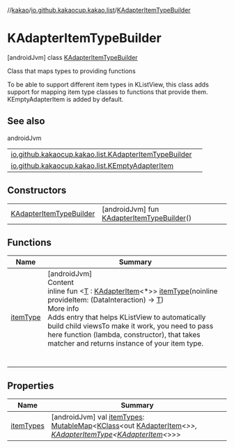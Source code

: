 //[kakao](../../../index.md)/[io.github.kakaocup.kakao.list](../index.md)/[KAdapterItemTypeBuilder](index.md)



# KAdapterItemTypeBuilder  
 [androidJvm] class [KAdapterItemTypeBuilder](index.md)

Class that maps types to providing functions



To be able to support different item types in KListView, this class adds support for mapping item type classes to functions that provide them. KEmptyAdapterItem is added by default.

   


## See also  
  
androidJvm  
  
| | |
|---|---|
| <a name="io.github.kakaocup.kakao.list/KAdapterItemTypeBuilder///PointingToDeclaration/"></a>[io.github.kakaocup.kakao.list.KAdapterItemTypeBuilder](item-type.md)| <a name="io.github.kakaocup.kakao.list/KAdapterItemTypeBuilder///PointingToDeclaration/"></a>|
| <a name="io.github.kakaocup.kakao.list/KAdapterItemTypeBuilder///PointingToDeclaration/"></a>[io.github.kakaocup.kakao.list.KEmptyAdapterItem](../-k-empty-adapter-item/index.md)| <a name="io.github.kakaocup.kakao.list/KAdapterItemTypeBuilder///PointingToDeclaration/"></a>|
  


## Constructors  
  
| | |
|---|---|
| <a name="io.github.kakaocup.kakao.list/KAdapterItemTypeBuilder/KAdapterItemTypeBuilder/#/PointingToDeclaration/"></a>[KAdapterItemTypeBuilder](-k-adapter-item-type-builder.md)| <a name="io.github.kakaocup.kakao.list/KAdapterItemTypeBuilder/KAdapterItemTypeBuilder/#/PointingToDeclaration/"></a> [androidJvm] fun [KAdapterItemTypeBuilder](-k-adapter-item-type-builder.md)()   <br>|


## Functions  
  
|  Name |  Summary | 
|---|---|
| <a name="io.github.kakaocup.kakao.list/KAdapterItemTypeBuilder/itemType/#kotlin.Function1[androidx.test.espresso.DataInteraction,TypeParam(bounds=[io.github.kakaocup.kakao.list.KAdapterItem[*]])]/PointingToDeclaration/"></a>[itemType](item-type.md)| <a name="io.github.kakaocup.kakao.list/KAdapterItemTypeBuilder/itemType/#kotlin.Function1[androidx.test.espresso.DataInteraction,TypeParam(bounds=[io.github.kakaocup.kakao.list.KAdapterItem[*]])]/PointingToDeclaration/"></a>[androidJvm]  <br>Content  <br>inline fun <[T](item-type.md) : [KAdapterItem](../-k-adapter-item/index.md)<*>> [itemType](item-type.md)(noinline provideItem: (DataInteraction) -> [T](item-type.md))  <br>More info  <br>Adds entry that helps KListView to automatically build child viewsTo make it work, you need to pass here function (lambda, constructor), that takes matcher and returns instance of your item type.  <br><br><br>|


## Properties  
  
|  Name |  Summary | 
|---|---|
| <a name="io.github.kakaocup.kakao.list/KAdapterItemTypeBuilder/itemTypes/#/PointingToDeclaration/"></a>[itemTypes](item-types.md)| <a name="io.github.kakaocup.kakao.list/KAdapterItemTypeBuilder/itemTypes/#/PointingToDeclaration/"></a> [androidJvm] val [itemTypes](item-types.md): [MutableMap](https://kotlinlang.org/api/latest/jvm/stdlib/kotlin.collections/-mutable-map/index.html)<[KClass](https://kotlinlang.org/api/latest/jvm/stdlib/kotlin.reflect/-k-class/index.html)<out [KAdapterItem](../-k-adapter-item/index.md)<*>>, [KAdapterItemType](../-k-adapter-item-type/index.md)<[KAdapterItem](../-k-adapter-item/index.md)<*>>>   <br>|

